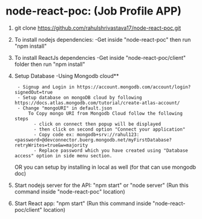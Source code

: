 # node-react-poc: (Job Profile APP)

1. git clone https://github.com/rahulshrivastava17/node-react-poc.git
2. To install nodejs dependencies:
    -Get inside "node-react-poc" then run "npm install"
3. To install ReactJs dependencies
    -Get inside "node-react-poc/client" folder then run "npm install"
4. Setup Database
    -Using Mongodb cloud**

        - Signup and Login in https://account.mongodb.com/account/login?signedOut=true
        - Setup database on mongoDB cloud by following https://docs.atlas.mongodb.com/tutorial/create-atlas-account/
        - Change "mongoURI" in default.json
            To Copy mongo URI from Mongodb Cloud follow the following steps
              - click on connect then popup will be displayed
              - then click on second option "Connect your application" 
              - Copy code ex: mongodb+srv://rahul123:<password>@devconnector.buerg.mongodb.net/myFirstDatabase?retryWrites=true&w=majority
              - Replace password which you have created using "Database access" option in side menu section. 

    OR you can setup by installing in local as well (for that can use mongodb doc)
5. Start nodejs server for the API: "npm start" or "node server" (Run this command inside "node-react-poc" location)
6. Start React app: "npm start" (Run this command inside "node-react-poc/client" location)

